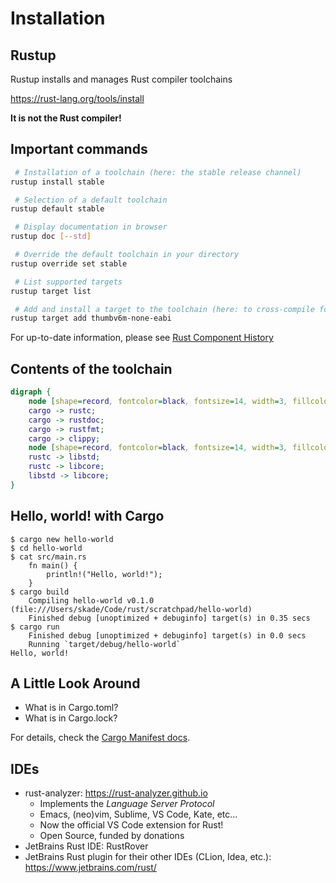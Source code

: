 # Installation

## Rustup

Rustup installs and manages Rust compiler toolchains

<https://rust-lang.org/tools/install>

**It is not the Rust compiler!**

## Important commands

```sh
 # Installation of a toolchain (here: the stable release channel)
rustup install stable

 # Selection of a default toolchain
rustup default stable

 # Display documentation in browser
rustup doc [--std]

 # Override the default toolchain in your directory
rustup override set stable

 # List supported targets
rustup target list

 # Add and install a target to the toolchain (here: to cross-compile for an ARMv6-M target)
rustup target add thumbv6m-none-eabi
```

For up-to-date information, please see [Rust Component
History](https://rust-lang.github.io/rustup-components-history/)

## Contents of the toolchain

```dot process
digraph {
    node [shape=record, fontcolor=black, fontsize=14, width=3, fillcolor=green3, style=filled];
    cargo -> rustc;
    cargo -> rustdoc;
    cargo -> rustfmt;
    cargo -> clippy;
    node [shape=record, fontcolor=black, fontsize=14, width=3, fillcolor=lightblue, style=filled];
    rustc -> libstd;
    rustc -> libcore;
    libstd -> libcore;
}
```

## Hello, world! with Cargo

```console
$ cargo new hello-world
$ cd hello-world
$ cat src/main.rs
    fn main() {
        println!("Hello, world!");
    }
$ cargo build
    Compiling hello-world v0.1.0 (file:///Users/skade/Code/rust/scratchpad/hello-world)
    Finished debug [unoptimized + debuginfo] target(s) in 0.35 secs
$ cargo run
    Finished debug [unoptimized + debuginfo] target(s) in 0.0 secs
    Running `target/debug/hello-world`
Hello, world!
```

## A Little Look Around

-   What is in Cargo.toml?
-   What is in Cargo.lock?

For details, check the [Cargo Manifest docs](http://doc.crates.io/manifest.html).

## IDEs

-   rust-analyzer: <https://rust-analyzer.github.io>
    - Implements the *Language Server Protocol*
    - Emacs, (neo)vim, Sublime, VS Code, Kate, etc...
    - Now the official VS Code extension for Rust!
    - Open Source, funded by donations
-   JetBrains Rust IDE: RustRover
-   JetBrains Rust plugin for their other IDEs (CLion, Idea, etc.):
    <https://www.jetbrains.com/rust/>

